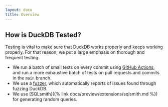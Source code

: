 ```yaml
---
layout: docu
title: Overview
---
```


## How is DuckDB Tested?

Testing is vital to make sure that DuckDB works properly and keeps working properly. For that reason, we put a large emphasis on thorough and frequent testing:
* We run a batch of small tests on every commit using [GitHub Actions](https://github.com/duckdb/duckdb/actions), and run a more exhaustive batch of tests on pull requests and commits in the `main` branch.
* We use a [fuzzer](https://github.com/duckdb/duckdb-fuzzer), which automatically reports of issues found through fuzzing DuckDB.
* We use [SQLsmith]({% link docs/preview/extensions/sqlsmith.md %}) for generating random queries.
